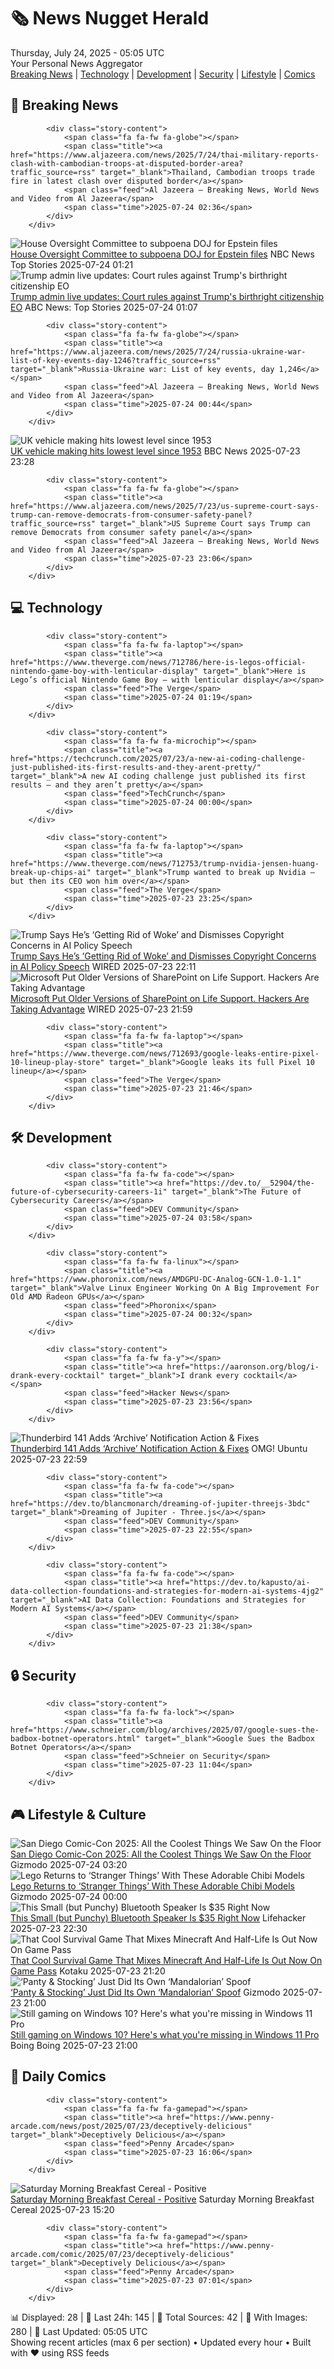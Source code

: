 <!-- Processing 54 RSS feeds at 2025-07-24 05:05:13 UTC -->
<!-- Processing: XKCD -->
<!-- Processing: Saturday Morning Breakfast Cereal -->
<!-- Processing: Penny Arcade -->
<!-- Processing: Poorly Drawn Lines -->
<!-- Processing: Dilbert -->
<!-- Processing: Questionable Content -->
<!-- Processing: Girl Genius -->
<!-- Processing: CNN Top Stories -->
<!-- Processing: CNN Breaking News -->
<!-- Processing: Guardian World News -->
<!-- Processing: TechCrunch -->
<!-- Processing: O'Reilly Radar -->
<!-- Processing: Slashdot -->
<!-- Processing: Lobsters Python -->
<!-- Processing: Hacker News -->
<!-- Processing: StackOverflow Blog -->
<!-- Processing: Phoronix Linux News -->
<!-- Processing: OMG! Ubuntu -->
<!-- Processing: DistroWatch -->
<!-- Processing: Ubuntu Blog -->
<!-- Processing: GitLab Blog -->
<!-- Processing: InfoQ -->
<!-- Processing: Martin Fowler -->
<!-- Processing: The Pragmatic Engineer -->
<!-- Processing: Lifehacker -->
<!-- Processing: Boing Boing -->
<!-- Processing: Krebs on Security -->
<!-- Processing: Schneier on Security -->
<!-- Generated 0 new posts out of 28 feeds processed -->
<div class="newspaper-header">
    <h1 class="newspaper-title">🗞️ News Nugget Herald</h1>
    <div class="newspaper-date">Thursday, July 24, 2025 - 05:05 UTC</div>
    <div class="newspaper-subtitle">Your Personal News Aggregator</div>
</div>

<div class="newspaper-nav">
    <a href="#breaking">Breaking News</a> |
    <a href="#tech">Technology</a> |
    <a href="#dev">Development</a> |
    <a href="#security">Security</a> |
    <a href="#lifestyle">Lifestyle</a> |
    <a href="#webcomics">Comics</a>
</div>

<div class="news-section breaking-news" id="breaking">
<h2 class="section-header">🚨 Breaking News</h2>
<div class="stories-container">
<div class="story">
            
            <div class="story-content">
                <span class="fa fa-fw fa-globe"></span>
                <span class="title"><a href="https://www.aljazeera.com/news/2025/7/24/thai-military-reports-clash-with-cambodian-troops-at-disputed-border-area?traffic_source=rss" target="_blank">Thailand, Cambodian troops trade fire in latest clash over disputed border</a></span>
                <span class="feed">Al Jazeera – Breaking News, World News and Video from Al Jazeera</span>
                <span class="time">2025-07-24 02:36</span>
            </div>
        </div>
<div class="story">
            <img src="https://media-cldnry.s-nbcnews.com/image/upload/t_fit_1500w/rockcms/2025-05/250530-jeffrey-epstein-sign-protester-se-1122a-e4c061.jpg" alt="House Oversight Committee to subpoena DOJ for Epstein files" class="story-image" loading="lazy" onerror="this.style.display='none'">
            <div class="story-content">
                <span class="fa fa-fw fa-broadcast-tower"></span>
                <span class="title"><a href="https://www.nbcnews.com/politics/congress/house-oversight-committee-subpoena-doj-epstein-files-rcna220387" target="_blank">House Oversight Committee to subpoena DOJ for Epstein files</a></span>
                <span class="feed">NBC News Top Stories</span>
                <span class="time">2025-07-24 01:21</span>
            </div>
        </div>
<div class="story">
            <img src="https://s.abcnews.com/images/Politics/trump-ai-summit-01-gty-jt-250723_1753306475275_hpMain_4x3t_384.jpg" alt="Trump admin live updates: Court rules against Trump&#x27;s birthright citizenship EO" class="story-image" loading="lazy" onerror="this.style.display='none'">
            <div class="story-content">
                <span class="fa fa-fw fa-tv"></span>
                <span class="title"><a href="https://abcnews.go.com/Politics/live-updates/trump-admin-live-updates/?id=123918735" target="_blank">Trump admin live updates: Court rules against Trump&#x27;s birthright citizenship EO</a></span>
                <span class="feed">ABC News: Top Stories</span>
                <span class="time">2025-07-24 01:07</span>
            </div>
        </div>
<div class="story">
            
            <div class="story-content">
                <span class="fa fa-fw fa-globe"></span>
                <span class="title"><a href="https://www.aljazeera.com/news/2025/7/24/russia-ukraine-war-list-of-key-events-day-1246?traffic_source=rss" target="_blank">Russia-Ukraine war: List of key events, day 1,246</a></span>
                <span class="feed">Al Jazeera – Breaking News, World News and Video from Al Jazeera</span>
                <span class="time">2025-07-24 00:44</span>
            </div>
        </div>
<div class="story">
            <img src="https://ichef.bbci.co.uk/ace/standard/240/cpsprodpb/42d3/live/452f22c0-67f9-11f0-8c3a-352af5639695.jpg" alt="UK vehicle making hits lowest level since 1953" class="story-image" loading="lazy" onerror="this.style.display='none'">
            <div class="story-content">
                <span class="fa fa-fw fa-flag"></span>
                <span class="title"><a href="https://www.bbc.com/news/articles/cr5vglq04zeo" target="_blank">UK vehicle making hits lowest level since 1953</a></span>
                <span class="feed">BBC News</span>
                <span class="time">2025-07-23 23:28</span>
            </div>
        </div>
<div class="story">
            
            <div class="story-content">
                <span class="fa fa-fw fa-globe"></span>
                <span class="title"><a href="https://www.aljazeera.com/news/2025/7/23/us-supreme-court-says-trump-can-remove-democrats-from-consumer-safety-panel?traffic_source=rss" target="_blank">US Supreme Court says Trump can remove Democrats from consumer safety panel</a></span>
                <span class="feed">Al Jazeera – Breaking News, World News and Video from Al Jazeera</span>
                <span class="time">2025-07-23 23:06</span>
            </div>
        </div>
</div>
</div>
<div class="news-section tech-news" id="tech">
<h2 class="section-header">💻 Technology</h2>
<div class="stories-container">
<div class="story">
            
            <div class="story-content">
                <span class="fa fa-fw fa-laptop"></span>
                <span class="title"><a href="https://www.theverge.com/news/712786/here-is-legos-official-nintendo-game-boy-with-lenticular-display" target="_blank">Here is Lego’s official Nintendo Game Boy — with lenticular display</a></span>
                <span class="feed">The Verge</span>
                <span class="time">2025-07-24 01:19</span>
            </div>
        </div>
<div class="story">
            
            <div class="story-content">
                <span class="fa fa-fw fa-microchip"></span>
                <span class="title"><a href="https://techcrunch.com/2025/07/23/a-new-ai-coding-challenge-just-published-its-first-results-and-they-arent-pretty/" target="_blank">A new AI coding challenge just published its first results – and they aren’t pretty</a></span>
                <span class="feed">TechCrunch</span>
                <span class="time">2025-07-24 00:00</span>
            </div>
        </div>
<div class="story">
            
            <div class="story-content">
                <span class="fa fa-fw fa-laptop"></span>
                <span class="title"><a href="https://www.theverge.com/news/712753/trump-nvidia-jensen-huang-break-up-chips-ai" target="_blank">Trump wanted to break up Nvidia — but then its CEO won him over</a></span>
                <span class="feed">The Verge</span>
                <span class="time">2025-07-23 23:25</span>
            </div>
        </div>
<div class="story">
            <img src="https://media.wired.com/photos/6881487f934263f2a6077fed/master/pass/Trump-AI-Speech-Business-2225682598.jpg" alt="Trump Says He’s ‘Getting Rid of Woke’ and Dismisses Copyright Concerns in AI Policy Speech" class="story-image" loading="lazy" onerror="this.style.display='none'">
            <div class="story-content">
                <span class="fa fa-fw fa-bolt"></span>
                <span class="title"><a href="https://www.wired.com/story/president-trump-ai-action-plan-speech/" target="_blank">Trump Says He’s ‘Getting Rid of Woke’ and Dismisses Copyright Concerns in AI Policy Speech</a></span>
                <span class="feed">WIRED</span>
                <span class="time">2025-07-23 22:11</span>
            </div>
        </div>
<div class="story">
            <img src="https://media.wired.com/photos/687febfe799eda52cce2ebde/master/pass/Microsoft-Sharepoint-Hacks-Reveals-Race-to-The-Bottom-Security-2225634274.jpg" alt="Microsoft Put Older Versions of SharePoint on Life Support. Hackers Are Taking Advantage" class="story-image" loading="lazy" onerror="this.style.display='none'">
            <div class="story-content">
                <span class="fa fa-fw fa-bolt"></span>
                <span class="title"><a href="https://www.wired.com/story/microsoft-sharepoint-hack-china-end-of-life-updates/" target="_blank">Microsoft Put Older Versions of SharePoint on Life Support. Hackers Are Taking Advantage</a></span>
                <span class="feed">WIRED</span>
                <span class="time">2025-07-23 21:59</span>
            </div>
        </div>
<div class="story">
            
            <div class="story-content">
                <span class="fa fa-fw fa-laptop"></span>
                <span class="title"><a href="https://www.theverge.com/news/712693/google-leaks-entire-pixel-10-lineup-play-store" target="_blank">Google leaks its full Pixel 10 lineup</a></span>
                <span class="feed">The Verge</span>
                <span class="time">2025-07-23 21:46</span>
            </div>
        </div>
</div>
</div>
<div class="news-section dev-news" id="dev">
<h2 class="section-header">🛠️ Development</h2>
<div class="stories-container">
<div class="story">
            
            <div class="story-content">
                <span class="fa fa-fw fa-code"></span>
                <span class="title"><a href="https://dev.to/__52904/the-future-of-cybersecurity-careers-1i" target="_blank">The Future of Cybersecurity Careers</a></span>
                <span class="feed">DEV Community</span>
                <span class="time">2025-07-24 03:58</span>
            </div>
        </div>
<div class="story">
            
            <div class="story-content">
                <span class="fa fa-fw fa-linux"></span>
                <span class="title"><a href="https://www.phoronix.com/news/AMDGPU-DC-Analog-GCN-1.0-1.1" target="_blank">Valve Linux Engineer Working On A Big Improvement For Old AMD Radeon GPUs</a></span>
                <span class="feed">Phoronix</span>
                <span class="time">2025-07-24 00:32</span>
            </div>
        </div>
<div class="story">
            
            <div class="story-content">
                <span class="fa fa-fw fa-y"></span>
                <span class="title"><a href="https://aaronson.org/blog/i-drank-every-cocktail" target="_blank">I drank every cocktail</a></span>
                <span class="feed">Hacker News</span>
                <span class="time">2025-07-23 23:56</span>
            </div>
        </div>
<div class="story">
            <img src="https://i0.wp.com/www.omgubuntu.co.uk/wp-content/uploads/2025/07/thunderbird-141.jpg?resize=406%2C232&amp;ssl=1" alt="Thunderbird 141 Adds ‘Archive’ Notification Action &amp; Fixes" class="story-image" loading="lazy" onerror="this.style.display='none'">
            <div class="story-content">
                <span class="fa fa-fw fa-ubuntu"></span>
                <span class="title"><a href="https://www.omgubuntu.co.uk/2025/07/thunderbird-141-update-available" target="_blank">Thunderbird 141 Adds ‘Archive’ Notification Action &amp; Fixes</a></span>
                <span class="feed">OMG! Ubuntu</span>
                <span class="time">2025-07-23 22:59</span>
            </div>
        </div>
<div class="story">
            
            <div class="story-content">
                <span class="fa fa-fw fa-code"></span>
                <span class="title"><a href="https://dev.to/blancmonarch/dreaming-of-jupiter-threejs-3bdc" target="_blank">Dreaming of Jupiter - Three.js</a></span>
                <span class="feed">DEV Community</span>
                <span class="time">2025-07-23 22:55</span>
            </div>
        </div>
<div class="story">
            
            <div class="story-content">
                <span class="fa fa-fw fa-code"></span>
                <span class="title"><a href="https://dev.to/kapusto/ai-data-collection-foundations-and-strategies-for-modern-ai-systems-4jg2" target="_blank">AI Data Collection: Foundations and Strategies for Modern AI Systems</a></span>
                <span class="feed">DEV Community</span>
                <span class="time">2025-07-23 21:38</span>
            </div>
        </div>
</div>
</div>
<div class="news-section security-news" id="security">
<h2 class="section-header">🔒 Security</h2>
<div class="stories-container">
<div class="story">
            
            <div class="story-content">
                <span class="fa fa-fw fa-lock"></span>
                <span class="title"><a href="https://www.schneier.com/blog/archives/2025/07/google-sues-the-badbox-botnet-operators.html" target="_blank">Google Sues the Badbox Botnet Operators</a></span>
                <span class="feed">Schneier on Security</span>
                <span class="time">2025-07-23 11:04</span>
            </div>
        </div>
</div>
</div>
<div class="news-section lifestyle-news" id="lifestyle">
<h2 class="section-header">🎮 Lifestyle & Culture</h2>
<div class="stories-container">
<div class="story">
            <img src="https://gizmodo.com/app/uploads/2025/07/Comic-Con-25-Show-Floor-1.jpg" alt="San Diego Comic-Con 2025: All the Coolest Things We Saw On the Floor" class="story-image" loading="lazy" onerror="this.style.display='none'">
            <div class="story-content">
                <span class="fa fa-fw fa-computer"></span>
                <span class="title"><a href="https://gizmodo.com/sdcc-2025-show-floor-gallery-star-wars-marvel-tron-2000633480" target="_blank">San Diego Comic-Con 2025: All the Coolest Things We Saw On the Floor</a></span>
                <span class="feed">Gizmodo</span>
                <span class="time">2025-07-24 03:20</span>
            </div>
        </div>
<div class="story">
            <img src="https://gizmodo.com/app/uploads/2025/07/SDCC-2025-lego-stranger-things.jpg" alt="Lego Returns to ‘Stranger Things’ With These Adorable Chibi Models" class="story-image" loading="lazy" onerror="this.style.display='none'">
            <div class="story-content">
                <span class="fa fa-fw fa-computer"></span>
                <span class="title"><a href="https://gizmodo.com/sdcc-2025-lego-stranger-things-price-release-date-2000633392" target="_blank">Lego Returns to ‘Stranger Things’ With These Adorable Chibi Models</a></span>
                <span class="feed">Gizmodo</span>
                <span class="time">2025-07-24 00:00</span>
            </div>
        </div>
<div class="story">
            <img src="https://lifehacker.com/imagery/articles/01K0WKFFQ4H3887JX2TZD88CTF/hero-image.png" alt="This Small (but Punchy) Bluetooth Speaker Is $35 Right Now" class="story-image" loading="lazy" onerror="this.style.display='none'">
            <div class="story-content">
                <span class="fa fa-fw fa-life-ring"></span>
                <span class="title"><a href="https://lifehacker.com/tech/refurbished-sony-travel-speaker-woot?utm_medium=RSS" target="_blank">This Small (but Punchy) Bluetooth Speaker Is $35 Right Now</a></span>
                <span class="feed">Lifehacker</span>
                <span class="time">2025-07-23 22:30</span>
            </div>
        </div>
<div class="story">
            <img src="https://i.kinja-img.com/image/upload/c_fit,q_80,w_636/4b8d496ed20d07c0e6ebae3f46c24534.jpg" alt="That Cool Survival Game That Mixes Minecraft And Half-Life Is Out Now On Game Pass" class="story-image" loading="lazy" onerror="this.style.display='none'">
            <div class="story-content">
                <span class="fa fa-fw fa-gamepad"></span>
                <span class="title"><a href="https://kotaku.com/minecraft-half-life-abiotic-factor-game-pass-ps5-1-0-pc-1851786836" target="_blank">That Cool Survival Game That Mixes Minecraft And Half-Life Is Out Now On Game Pass</a></span>
                <span class="feed">Kotaku</span>
                <span class="time">2025-07-23 21:20</span>
            </div>
        </div>
<div class="story">
            <img src="https://gizmodo.com/app/uploads/2025/07/Panty-And-Stocking-Anime-Studio-Trigger-Prime-Video.jpg" alt="‘Panty &amp; Stocking’ Just Did Its Own ‘Mandalorian’ Spoof" class="story-image" loading="lazy" onerror="this.style.display='none'">
            <div class="story-content">
                <span class="fa fa-fw fa-computer"></span>
                <span class="title"><a href="https://gizmodo.com/new-panty-and-stocking-episode-3-mandalorian-reference-star-wars-2000633241" target="_blank">‘Panty &amp; Stocking’ Just Did Its Own ‘Mandalorian’ Spoof</a></span>
                <span class="feed">Gizmodo</span>
                <span class="time">2025-07-23 21:00</span>
            </div>
        </div>
<div class="story">
            <img src="https://i0.wp.com/boingboing.net/wp-content/uploads/2025/07/Microsoft-Windows-11-Pro-1.jpg?fit=1200%2C800&amp;quality=60&amp;ssl=1" alt="Still gaming on Windows 10? Here&#x27;s what you&#x27;re missing in Windows 11 Pro" class="story-image" loading="lazy" onerror="this.style.display='none'">
            <div class="story-content">
                <span class="fa fa-fw fa-arrow-right"></span>
                <span class="title"><a href="https://boingboing.net/2025/07/23/still-gaming-on-windows-10-heres-what-youre-missing-in-windows-11-pro.html" target="_blank">Still gaming on Windows 10? Here&#x27;s what you&#x27;re missing in Windows 11 Pro</a></span>
                <span class="feed">Boing Boing</span>
                <span class="time">2025-07-23 21:00</span>
            </div>
        </div>
</div>
</div>
<div class="news-section webcomics-section" id="webcomics">
<h2 class="section-header">🎨 Daily Comics</h2>
<div class="stories-container">
<div class="story">
            
            <div class="story-content">
                <span class="fa fa-fw fa-gamepad"></span>
                <span class="title"><a href="https://www.penny-arcade.com/news/post/2025/07/23/deceptively-delicious" target="_blank">Deceptively Delicious</a></span>
                <span class="feed">Penny Arcade</span>
                <span class="time">2025-07-23 16:06</span>
            </div>
        </div>
<div class="story">
            <img src="https://www.smbc-comics.com/comics/1753229135-20250724.png" alt="Saturday Morning Breakfast Cereal - Positive" class="story-image" loading="lazy" onerror="this.style.display='none'">
            <div class="story-content">
                <span class="fa fa-fw fa-smile"></span>
                <span class="title"><a href="https://www.smbc-comics.com/comic/positive-2" target="_blank">Saturday Morning Breakfast Cereal - Positive</a></span>
                <span class="feed">Saturday Morning Breakfast Cereal</span>
                <span class="time">2025-07-23 15:20</span>
            </div>
        </div>
<div class="story">
            
            <div class="story-content">
                <span class="fa fa-fw fa-gamepad"></span>
                <span class="title"><a href="https://www.penny-arcade.com/comic/2025/07/23/deceptively-delicious" target="_blank">Deceptively Delicious</a></span>
                <span class="feed">Penny Arcade</span>
                <span class="time">2025-07-23 07:01</span>
            </div>
        </div>
</div>
</div>

<div class="newspaper-footer">
    <div class="stats">
        📊 Displayed: 28 | 📅 Last 24h: 145 | 📡 Total Sources: 42 | 📸 With Images: 280 |
        🔄 Last Updated: 05:05 UTC
    </div>
    <div class="footer-note">
        Showing recent articles (max 6 per section) • Updated every hour • Built with ❤️ using RSS feeds
    </div>
</div>
